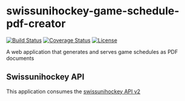 # swissunihockey-game-schedule-pdf-creator
[![Build Status](https://travis-ci.org/rufer7/swissunihockey-game-schedule-pdf-creator.svg)](https://travis-ci.org/rufer7/swissunihockey-game-schedule-pdf-creator)
[![Coverage Status](https://coveralls.io/repos/rufer7/swissunihockey-game-schedule-pdf-creator/badge.svg?branch=master)](https://coveralls.io/r/rufer7/swissunihockey-game-schedule-pdf-creator?branch=master)
[![License](https://img.shields.io/badge/license-Apache%20License%202.0-blue.svg)](https://github.com/rufer7/swissunihockey-game-schedule-pdf-creator/blob/master/LICENSE)

A web application that generates and serves game schedules as PDF documents


## Swissunihockey API

This application consumes the [swissunihockey API v2](https://api-v2.swissunihockey.ch/api/sessions/doc)
